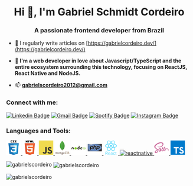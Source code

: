 <h1 align="center">Hi 👋, I'm Gabriel Schmidt Cordeiro</h1>
<h3 align="center">A passionate frontend developer from Brazil</h3>

- 📝 I regularly write articles on [https://gabrielcordeiro.dev/](https://gabrielcordeiro.dev/)

- 💬 **I'm a web developer in love about Javascript/TypeScript and the entire ecosystem surrounding this technology, focusing on ReactJS, React Native and NodeJS.**

- 📫 **gabrielscordeiro2012@gmail.com**

<h3 align="left">Connect with me:</h3>

[![Linkedin Badge](https://img.shields.io/badge/-Gabriel%20Schmidt%20Cordeiro-blue?style=flat-square&logo=Linkedin&logoColor=white&link=https://www.linkedin.com/in/gabriel-schmidt-cordeiro-199262103/)](https://www.linkedin.com/in/gabriel-schmidt-cordeiro-199262103/) [![Gmail Badge](https://img.shields.io/badge/-gabrielscordeiro2012@gmail.com-c14438?style=flat-square&logo=Gmail&logoColor=white&link=mailto:gabrielscordeiro2012@gmail.com)](mailto:gabrielscordeiro2012@gmail.com)  [![Spotify Badge](https://img.shields.io/badge/gabrielcordeiro10-%231ED760.svg?&style=flat-square&logo=spotify&logoColor=white)](https://open.spotify.com/user/gabrielcordeiro10?si=BcboRFRpSsK6ouqj9Fz9zA) [![Instagram Badge](https://img.shields.io/badge/gabrielschmidtcordeiro-%23E4405F.svg?&style=flat-square&logo=instagram&logoColor=white)](https://www.instagram.com/gabrielschmidtcordeiro/)

<h3 align="left">Languages and Tools:</h3>
<p align="left"> <a href="https://www.w3schools.com/css/" target="_blank"> <img src="https://raw.githubusercontent.com/devicons/devicon/master/icons/css3/css3-original-wordmark.svg" alt="css3" width="40" height="40"/> </a> <a href="https://www.w3.org/html/" target="_blank"> <img src="https://raw.githubusercontent.com/devicons/devicon/master/icons/html5/html5-original-wordmark.svg" alt="html5" width="40" height="40"/> </a> <a href="https://developer.mozilla.org/en-US/docs/Web/JavaScript" target="_blank"> <img src="https://raw.githubusercontent.com/devicons/devicon/master/icons/javascript/javascript-original.svg" alt="javascript" width="40" height="40"/> </a> <a href="https://www.mongodb.com/" target="_blank"> <img src="https://raw.githubusercontent.com/devicons/devicon/master/icons/mongodb/mongodb-original-wordmark.svg" alt="mongodb" width="40" height="40"/> </a> <a href="https://nodejs.org" target="_blank"> <img src="https://raw.githubusercontent.com/devicons/devicon/master/icons/nodejs/nodejs-original-wordmark.svg" alt="nodejs" width="40" height="40"/> </a> <a href="https://www.php.net" target="_blank"> <img src="https://raw.githubusercontent.com/devicons/devicon/master/icons/php/php-original.svg" alt="php" width="40" height="40"/> </a> <a href="https://reactjs.org/" target="_blank"> <img src="https://raw.githubusercontent.com/devicons/devicon/master/icons/react/react-original-wordmark.svg" alt="react" width="40" height="40"/> </a> <a href="https://reactnative.dev/" target="_blank"> <img src="https://reactnative.dev/img/header_logo.svg" alt="reactnative" width="40" height="40"/> </a> <a href="https://sass-lang.com" target="_blank"> <img src="https://raw.githubusercontent.com/devicons/devicon/master/icons/sass/sass-original.svg" alt="sass" width="40" height="40"/> </a> <a href="https://www.typescriptlang.org/" target="_blank"> <img src="https://raw.githubusercontent.com/devicons/devicon/master/icons/typescript/typescript-original.svg" alt="typescript" width="40" height="40"/> </a> </p>

<p><img align="left" src="https://github-readme-stats.vercel.app/api/top-langs?username=gabrielscordeiro&show_icons=true&locale=en&layout=compact" alt="gabrielscordeiro" /></p>

<p>&nbsp;<img align="center" src="https://github-readme-stats.vercel.app/api?username=gabrielscordeiro&show_icons=true&locale=en" alt="gabrielscordeiro" /></p>

<p><img align="center" src="https://github-readme-streak-stats.herokuapp.com/?user=gabrielscordeiro&" alt="gabrielscordeiro" /></p>

